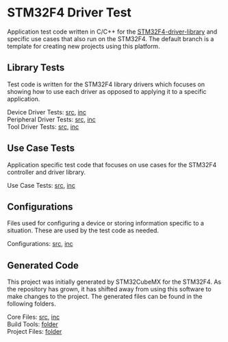 # STM32F4 Driver Test 

Application test code written in C/C++ for the <a href="https://github.com/samdonnelly/STM32F4-driver-library">STM32F4-driver-library</a> and specific use cases that also run on the STM32F4. The default branch is a template for creating new projects using this platform. 

## Library Tests 

Test code is written for the STM32F4 library drivers which focuses on showing how to use each driver as opposed to applying it to a specific application. 

Device Driver Tests: <a href="https://github.com/samdonnelly/STM32F4-driver-test/tree/template/sources/device_test">src</a>, <a href="https://github.com/samdonnelly/STM32F4-driver-test/tree/template/headers/device_test">inc</a> \
Peripheral Driver Tests: <a href="https://github.com/samdonnelly/STM32F4-driver-test/tree/template/sources/peripheral_test">src</a>, <a href="https://github.com/samdonnelly/STM32F4-driver-test/tree/template/headers/peripheral_test">inc</a> \
Tool Driver Tests: <a href="https://github.com/samdonnelly/STM32F4-driver-test/tree/template/sources/tool_test">src</a>, <a href="https://github.com/samdonnelly/STM32F4-driver-test/tree/template/headers/tool_test">inc</a> 

## Use Case Tests 

Application specific test code that focuses on use cases for the STM32F4 controller and driver library. 

Use Case Tests: <a href="https://github.com/samdonnelly/STM32F4-driver-test/tree/template/sources/app_test">src</a>, <a href="https://github.com/samdonnelly/STM32F4-driver-test/tree/template/headers/app_test">inc</a> 

## Configurations 

Files used for configuring a device or storing information specific to a situation. These are used by the test code as needed. 

Configurations: <a href="https://github.com/samdonnelly/STM32F4-driver-test/tree/template/sources/config_files">src</a>, <a href="https://github.com/samdonnelly/STM32F4-driver-test/tree/template/headers/config_files">inc</a> 

## Generated Code 

This project was initially generated by STM32CubeMX for the STM32F4. As the repository has grown, it has shifted away from using this software to make changes to the project. The generated files can be found in the following folders. 

Core Files: <a href="https://github.com/samdonnelly/STM32F4-driver-test/tree/template/sources/core">src</a>, <a href="https://github.com/samdonnelly/STM32F4-driver-test/tree/template/headers/core">inc</a> \
Build Tools: <a href="https://github.com/samdonnelly/STM32F4-driver-test/tree/template/build_tools">folder</a> \
Project Files: <a href="https://github.com/samdonnelly/STM32F4-driver-test/tree/template/stmcubemx">folder</a> 
